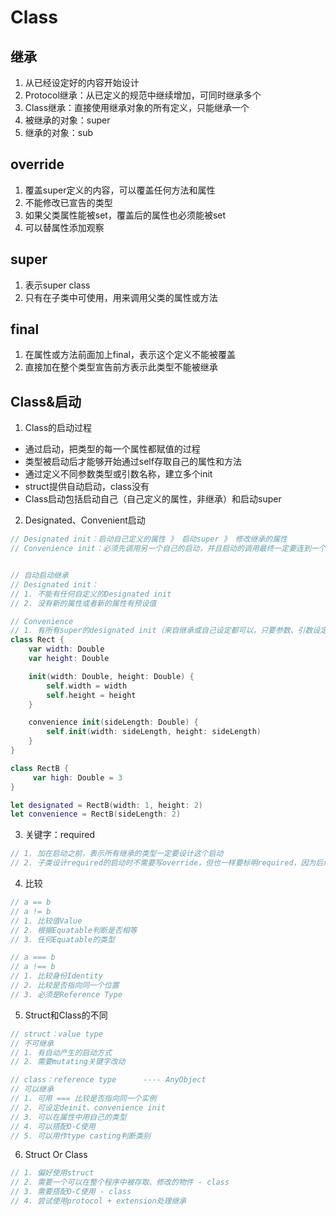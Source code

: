 # Class
## 继承
1. 从已经设定好的内容开始设计
2. Protocol继承：从已定义的规范中继续增加，可同时继承多个
3. Class继承：直接使用继承对象的所有定义，只能继承一个
4. 被继承的对象：super
5. 继承的对象：sub
## override
1. 覆盖super定义的内容，可以覆盖任何方法和属性
2. 不能修改已宣告的类型
3. 如果父类属性能被set，覆盖后的属性也必须能被set
4. 可以替属性添加观察
## super
1. 表示super class
2. 只有在子类中可使用，用来调用父类的属性或方法
## final
1. 在属性或方法前面加上final，表示这个定义不能被覆盖
2. 直接加在整个类型宣告前方表示此类型不能被继承

## Class&启动
1. Class的启动过程
* 通过启动，把类型的每一个属性都赋值的过程
* 类型被启动后才能够开始通过self存取自己的属性和方法
* 通过定义不同参数类型或引数名称，建立多个init
* struct提供自动启动，class没有
* Class启动包括启动自己（自己定义的属性，非继承）和启动super

2. Designated、Convenient启动
```swift
// Designated init：启动自己定义的属性 》 启动super 》 修改继承的属性
// Convenience init：必须先调用另一个自己的启动，并且启动的调用最终一定要连到一个Designated init


// 自动启动继承
// Designated init：
// 1. 不能有任何自定义的Designated init
// 2. 没有新的属性或者新的属性有预设值

// Convenience
// 1. 有所有super的designated init（来自继承或自己设定都可以，只要参数、引数设定都相同）
class Rect {
    var width: Double 
    var height: Double

    init(width: Double, height: Double) {
        self.width = width
        self.height = height
    }

    convenience init(sideLength: Double) {
        self.init(width: sideLength, height: sideLength)
    }
}

class RectB {
     var high: Double = 3
}

let designated = RectB(width: 1, height: 2)
let convenience = RectB(sideLength: 2)
```
3. 关键字：required
```swift
// 1. 加在启动之前，表示所有继承的类型一定要设计这个启动
// 2. 子类设计required的启动时不需要写override，但也一样要标明required，因为后续的子类也需要设计此方法
```

4. 比较
```swift
// a == b
// a != b
// 1. 比较值Value
// 2. 根据Equatable判断是否相等
// 3. 任何Equatable的类型

// a === b
// a !== b
// 1. 比较身份Identity
// 2. 比较是否指向同一个位置
// 3. 必须是Reference Type
```
5. Struct和Class的不同
```swift
// struct：value type
// 不可继承
// 1. 有自动产生的启动方式
// 2. 需要mutating关键字改动

// class：reference type      ---- AnyObject
// 可以继承
// 1. 可用 === 比较是否指向同一个实例
// 2. 可设定deinit、convenience init
// 3. 可以在属性中用自己的类型
// 4. 可以搭配O-C使用
// 5. 可以用作type casting判断类别

```

6. Struct Or Class
```swift
// 1. 偏好使用struct
// 2. 需要一个可以在整个程序中被存取、修改的物件 - class
// 3. 需要搭配O-C使用 - class
// 4. 尝试使用protocol + extension处理继承
```